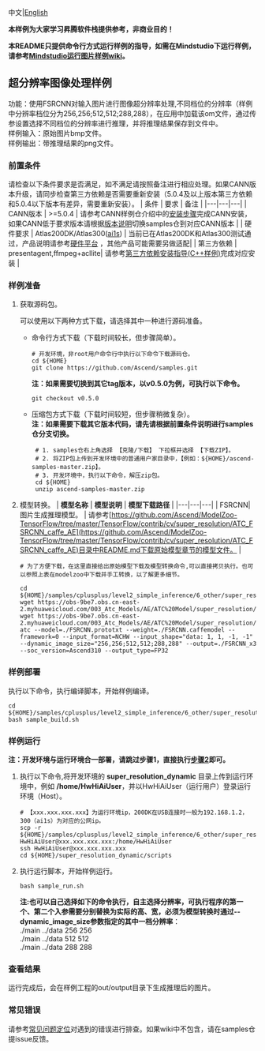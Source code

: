 中文|[English](README.md)

**本样例为大家学习昇腾软件栈提供参考，非商业目的！**

**本README只提供命令行方式运行样例的指导，如需在Mindstudio下运行样例，请参考[Mindstudio运行图片样例wiki](https://github.com/Ascend/samples/wikis/Mindstudio%E8%BF%90%E8%A1%8C%E5%9B%BE%E7%89%87%E6%A0%B7%E4%BE%8B?sort_id=3164874)。**

## 超分辨率图像处理样例
功能：使用FSRCNN对输入图片进行图像超分辨率处理,不同档位的分辨率（样例中分辨率档位分为256,256;512,512;288,288），在应用中加载该om文件，通过传参设置选择不同档位的分辨率进行推理，并将推理结果保存到文件中。     
样例输入：原始图片bmp文件。     
样例输出：带推理结果的png文件。    

### 前置条件
请检查以下条件要求是否满足，如不满足请按照备注进行相应处理。如果CANN版本升级，请同步检查第三方依赖是否需要重新安装（5.0.4及以上版本第三方依赖和5.0.4以下版本有差异，需要重新安装）。
| 条件 | 要求 | 备注 |
|---|---|---|
| CANN版本 | >=5.0.4 | 请参考CANN样例仓介绍中的[安装步骤](https://github.com/Ascend/samples#%E5%AE%89%E8%A3%85)完成CANN安装，如果CANN低于要求版本请根据[版本说明](https://github.com/Ascend/samples/blob/master/README_CN.md#%E7%89%88%E6%9C%AC%E8%AF%B4%E6%98%8E)切换samples仓到对应CANN版本 |
| 硬件要求 | Atlas200DK/Atlas300([ai1s](https://support.huaweicloud.com/productdesc-ecs/ecs_01_0047.html#ecs_01_0047__section78423209366))  | 当前已在Atlas200DK和Atlas300测试通过，产品说明请参考[硬件平台](https://ascend.huawei.com/zh/#/hardware/product) ，其他产品可能需要另做适配|
| 第三方依赖 | presentagent,ffmpeg+acllite| 请参考[第三方依赖安装指导(C++样例)](../../../environment)完成对应安装 |

### 样例准备
1. 获取源码包。

   可以使用以下两种方式下载，请选择其中一种进行源码准备。   
    - 命令行方式下载（下载时间较长，但步骤简单）。
       ```    
       # 开发环境，非root用户命令行中执行以下命令下载源码仓。    
       cd ${HOME}     
       git clone https://github.com/Ascend/samples.git
       ```
       **注：如果需要切换到其它tag版本，以v0.5.0为例，可执行以下命令。**
       ```
       git checkout v0.5.0
       ```   
    - 压缩包方式下载（下载时间较短，但步骤稍微复杂）。   
       **注：如果需要下载其它版本代码，请先请根据前置条件说明进行samples仓分支切换。**   
       ``` 
        # 1. samples仓右上角选择 【克隆/下载】 下拉框并选择 【下载ZIP】。    
        # 2. 将ZIP包上传到开发环境中的普通用户家目录中，【例如：${HOME}/ascend-samples-master.zip】。     
        # 3. 开发环境中，执行以下命令，解压zip包。     
        cd ${HOME}    
        unzip ascend-samples-master.zip
        ```
2. 模型转换。
      |  **模型名称**  |  **模型说明**  |  **模型下载路径**  |
      |---|---|---|
      |  FSRCNN| 图片生成推理模型。  |  请参考[https://github.com/Ascend/ModelZoo-TensorFlow/tree/master/TensorFlow/contrib/cv/super_resolution/ATC_FSRCNN_caffe_AE](https://github.com/Ascend/ModelZoo-TensorFlow/tree/master/TensorFlow/contrib/cv/super_resolution/ATC_FSRCNN_caffe_AE)目录中README.md下载原始模型章节的模型文件。    |
  
    ```
    # 为了方便下载，在这里直接给出原始模型下载及模型转换命令,可以直接拷贝执行。也可以参照上表在modelzoo中下载并手工转换，以了解更多细节。     
    
    cd ${HOME}/samples/cplusplus/level2_simple_inference/6_other/super_resolution_dynamic/model   
    wget https://obs-9be7.obs.cn-east-2.myhuaweicloud.com/003_Atc_Models/AE/ATC%20Model/super_resolution/FSRCNN/FSRCNN.caffemodel
    wget https://obs-9be7.obs.cn-east-2.myhuaweicloud.com/003_Atc_Models/AE/ATC%20Model/super_resolution/FSRCNN/FSRCNN.prototxt
    atc --model=./FSRCNN.prototxt --weight=./FSRCNN.caffemodel --framework=0 --input_format=NCHW --input_shape="data: 1, 1, -1, -1" --dynamic_image_size="256,256;512,512;288,288" --output=./FSRCNN_x3 --soc_version=Ascend310 --output_type=FP32
    ```
### 样例部署
执行以下命令，执行编译脚本，开始样例编译。   
```
cd ${HOME}/samples/cplusplus/level2_simple_inference/6_other/super_resolution_dynamic/scripts    
bash sample_build.sh
```

### 样例运行
**注：开发环境与运行环境合一部署，请跳过步骤1，直接执行[步骤2](#step_2)即可。**   

1. 执行以下命令,将开发环境的 **super_resolution_dynamic** 目录上传到运行环境中，例如 **/home/HwHiAiUser**，并以HwHiAiUser（运行用户）登录运行环境（Host）。    
    ```
    # 【xxx.xxx.xxx.xxx】为运行环境ip，200DK在USB连接时一般为192.168.1.2，300（ai1s）为对应的公网ip。
    scp -r ${HOME}/samples/cplusplus/level2_simple_inference/6_other/super_resolution_dynamic HwHiAiUser@xxx.xxx.xxx.xxx:/home/HwHiAiUser    
    ssh HwHiAiUser@xxx.xxx.xxx.xxx     
    cd ${HOME}/super_resolution_dynamic/scripts
    ```

2. <a name="step_2"></a>执行运行脚本，开始样例运行。         
    ```
    bash sample_run.sh
    ```

    **注:也可以自己选择如下的命令执行，自主选择分辨率，可执行程序的第一个、第二个入参需要分别替换为实际的高、宽，必须为模型转换时通过--dynamic_image_size参数指定的其中一档分辨率**：     
     ./main ../data 256 256     
     ./main ../data 512 512     
     ./main ../data 288 288     

    

### 查看结果
运行完成后，会在样例工程的out/output目录下生成推理后的图片。

### 常见错误
请参考[常见问题定位](https://github.com/Ascend/samples/wikis/%E5%B8%B8%E8%A7%81%E9%97%AE%E9%A2%98%E5%AE%9A%E4%BD%8D/%E4%BB%8B%E7%BB%8D)对遇到的错误进行排查。如果wiki中不包含，请在samples仓提issue反馈。
